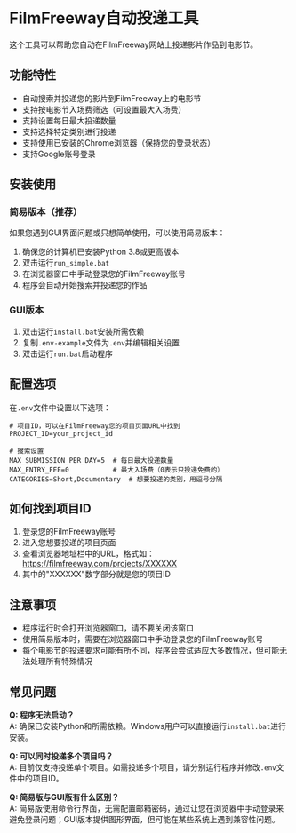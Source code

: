 # FilmFreeway自动投递工具

这个工具可以帮助您自动在FilmFreeway网站上投递影片作品到电影节。

## 功能特性

- 自动搜索并投递您的影片到FilmFreeway上的电影节
- 支持按电影节入场费筛选（可设置最大入场费）
- 支持设置每日最大投递数量
- 支持选择特定类别进行投递
- 支持使用已安装的Chrome浏览器（保持您的登录状态）
- 支持Google账号登录

## 安装使用

### 简易版本（推荐）

如果您遇到GUI界面问题或只想简单使用，可以使用简易版本：

1. 确保您的计算机已安装Python 3.8或更高版本
2. 双击运行`run_simple.bat`
3. 在浏览器窗口中手动登录您的FilmFreeway账号
4. 程序会自动开始搜索并投递您的作品

### GUI版本

1. 双击运行`install.bat`安装所需依赖
2. 复制`.env-example`文件为`.env`并编辑相关设置
3. 双击运行`run.bat`启动程序

## 配置选项

在`.env`文件中设置以下选项：

```
# 项目ID，可以在FilmFreeway您的项目页面URL中找到
PROJECT_ID=your_project_id

# 搜索设置
MAX_SUBMISSION_PER_DAY=5  # 每日最大投递数量
MAX_ENTRY_FEE=0           # 最大入场费（0表示只投递免费的）
CATEGORIES=Short,Documentary  # 想要投递的类别，用逗号分隔
```

## 如何找到项目ID

1. 登录您的FilmFreeway账号
2. 进入您想要投递的项目页面
3. 查看浏览器地址栏中的URL，格式如：https://filmfreeway.com/projects/XXXXXX
4. 其中的"XXXXXX"数字部分就是您的项目ID

## 注意事项

- 程序运行时会打开浏览器窗口，请不要关闭该窗口
- 使用简易版本时，需要在浏览器窗口中手动登录您的FilmFreeway账号
- 每个电影节的投递要求可能有所不同，程序会尝试适应大多数情况，但可能无法处理所有特殊情况

## 常见问题

**Q: 程序无法启动？**  
A: 确保已安装Python和所需依赖。Windows用户可以直接运行`install.bat`进行安装。

**Q: 可以同时投递多个项目吗？**  
A: 目前仅支持投递单个项目。如需投递多个项目，请分别运行程序并修改`.env`文件中的项目ID。

**Q: 简易版与GUI版有什么区别？**  
A: 简易版使用命令行界面，无需配置邮箱密码，通过让您在浏览器中手动登录来避免登录问题；GUI版本提供图形界面，但可能在某些系统上遇到兼容性问题。